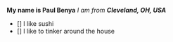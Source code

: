 **My name is Paul Benya**
_I am from **Cleveland, OH, USA**_

- [] I like sushi
- [] I like to tinker around the house
